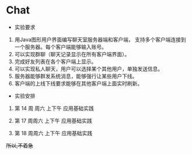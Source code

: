 # Chat
* 实验要求

1. 用Java图形用户界面编写聊天室服务器端和客户端， 支持多个客户端连接到一个服务器。每个客户端能够输入账号。
2. 可以实现群聊（聊天记录显示在所有客户端界面）。
3. 完成好友列表在各个客户端上显示。
4. 可以实现私人聊天，用户可以选择某个其他用户，单独发送信息。
5. 服务器能够群发系统消息，能够强行让某些用户下线。
6. 客户端的上线下线要求能够在其他客户端上面实时刷新。

* 实验安排
1. 第 14 周 周六 上下午 应用基础实践

2. 第 17 周周六 上下午 应用基础实践

3. 第 18 周周六 上下午 应用基础实践

  ~~所以,不着急~~
